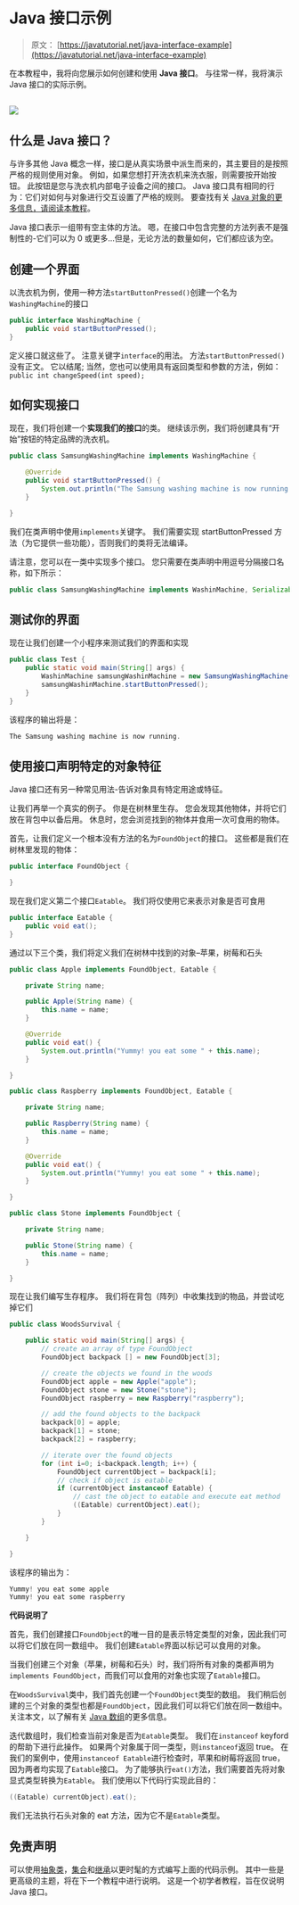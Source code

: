 # Java 接口示例

> 原文： [https://javatutorial.net/java-interface-example](https://javatutorial.net/java-interface-example)

在本教程中，我将向您展示如何创建和使用 **Java 接口**。 与往常一样，我将演示 Java 接口的实际示例。

## ![](img/bd9a26ffe0204dc0807b7a7d3d1f5e3f.jpg)

## 什么是 Java 接口？

与许多其他 Java 概念一样，接口是从真实场景中派生而来的，其主要目的是按照严格的规则使用对象。 例如，如果您想打开洗衣机来洗衣服，则需要按开始按钮。 此按钮是您与洗衣机内部电子设备之间的接口。 Java 接口具有相同的行为：它们对如何与对象进行交互设置了严格的规则。 要查找有关 [Java 对象的更多信息，请阅读本教程](https://javatutorial.net/java-objects-and-classes-tutorial)。

Java 接口表示一组带有空主体的方法。 嗯，在接口中包含完整的方法列表不是强制性的-它们可以为 0 或更多…但是，无论方法的数量如何，它们都应该为空。

## 创建一个界面

以洗衣机为例，使用一种方法`startButtonPressed()`创建一个名为`WashingMachine`的接口

```java
public interface WashingMachine {	
	public void startButtonPressed();
}
```

定义接口就这些了。 注意关键字`interface`的用法。 方法`startButtonPressed()`没有正文。 它以结尾; 当然，您也可以使用具有返回类型和参数的方法，例如：`public int changeSpeed(int speed);`

## 如何实现接口

现在，我们将创建一个**实现我们的接口**的类。 继续该示例，我们将创建具有“开始”按钮的特定品牌的洗衣机。

```java
public class SamsungWashingMachine implements WashingMachine {

	@Override
	public void startButtonPressed() {
		System.out.println("The Samsung washing machine is now running.");
	}

}
```

我们在类声明中使用`implements`关键字。 我们需要实现 startButtonPressed 方法（为它提供一些功能），否则我们的类将无法编译。

请注意，您可以在一类中实现多个接口。 您只需要在类声明中用逗号分隔接口名称，如下所示：

```java
public class SamsungWashingMachine implements WashinMachine, Serializable, Comparable<WashinMachine> { ... }
```

## 测试你的界面

现在让我们创建一个小程序来测试我们的界面和实现

```java
public class Test {
	public static void main(String[] args) {
		WashinMachine samsungWashinMachine = new SamsungWashingMachine();
		samsungWashinMachine.startButtonPressed();
	}
}
```

该程序的输出将是：

```java
The Samsung washing machine is now running.
```

## 使用接口声明特定的对象特征

Java 接口还有另一种常见用法-告诉对象具有特定用途或特征。

让我们再举一个真实的例子。 你是在树林里生存。 您会发现其他物体，并将它们放在背包中以备后用。 休息时，您会浏览找到的物体并食用一次可食用的物体。

首先，让我们定义一个根本没有方法的名为`FoundObject`的接口。 这些都是我们在树林里发现的物体：

```java
public interface FoundObject {

}
```

现在我们定义第二个接口`Eatable`。 我们将仅使用它来表示对象是否可食用

```java
public interface Eatable {
	public void eat(); 
}
```

通过以下三个类，我们将定义我们在树林中找到的对象–苹果，树莓和石头

```java
public class Apple implements FoundObject, Eatable {

	private String name;

	public Apple(String name) {
		this.name = name;
	}

	@Override
	public void eat() {
		System.out.println("Yummy! you eat some " + this.name);
	}

}
```

```java
public class Raspberry implements FoundObject, Eatable {

	private String name;

	public Raspberry(String name) {
		this.name = name;
	}

	@Override
	public void eat() {
		System.out.println("Yummy! you eat some " + this.name);
	}

}
```

```java
public class Stone implements FoundObject {

	private String name;

	public Stone(String name) {
		this.name = name;
	}

}
```

现在让我们编写生存程序。 我们将在背包（阵列）中收集找到的物品，并尝试吃掉它们

```java
public class WoodsSurvival {

	public static void main(String[] args) {
		// create an array of type FoundObject
		FoundObject backpack [] = new FoundObject[3];

		// create the objects we found in the woods
		FoundObject apple = new Apple("apple");
		FoundObject stone = new Stone("stone");
		FoundObject raspberry = new Raspberry("raspberry");

		// add the found objects to the backpack
		backpack[0] = apple;
		backpack[1] = stone;
		backpack[2] = raspberry;

		// iterate over the found objects
		for (int i=0; i<backpack.length; i++) {
			FoundObject currentObject = backpack[i];
			// check if object is eatable
			if (currentObject instanceof Eatable) {
				// cast the object to eatable and execute eat method
				((Eatable) currentObject).eat();
			}
		}

	}

}
```

该程序的输出为：

```java
Yummy! you eat some apple
Yummy! you eat some raspberry
```

**代码说明了**

首先，我们创建接口`FoundObject`的唯一目的是表示特定类型的对象，因此我们可以将它们放在同一数组中。 我们创建`Eatable`界面以标记可以食用的对象。

当我们创建三个对象（苹果，树莓和石头）时，我们将所有对象的类都声明为`implements FoundObject`，而我们可以食用的对象也实现了`Eatable`接口。

在`WoodsSurvival`类中，我们首先创建一个`FoundObject`类型的数组。 我们稍后创建的三个对象的类型也都是`FoundObject`，因此我们可以将它们放在同一数组中。 关注本文，以了解有关 [Java 数组](https://javatutorial.net/java-array)的更多信息。

迭代数组时，我们检查当前对象是否为`Eatable`类型。 我们在`instanceof` keyford 的帮助下进行此操作。 如果两个对象属于同一类型，则`instanceof`返回 true。 在我们的案例中，使用`instanceof Eatable`进行检查时，苹果和树莓将返回 true，因为两者均实现了`Eatable`接口。 为了能够执行`eat()`方法，我们需要首先将对象显式类型转换为`Eatable`。 我们使用以下代码行实现此目的：

```java
((Eatable) currentObject).eat();
```

我们无法执行石头对象的 eat 方法，因为它不是`Eatable`类型。

## 免责声明

可以使用[抽象类](https://javatutorial.net/java-abstraction-example)，[集合](https://javatutorial.net/java-collection-tutorial)和[继承](https://javatutorial.net/java-inheritance-example)以更时髦的方式编写上面的代码示例。 其中一些是更高级的主题，将在下一个教程中进行说明。 这是一个初学者教程，旨在仅说明 Java 接口。